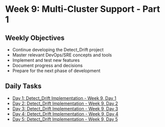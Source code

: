 # Week 9: Multi-Cluster Support - Part 1

## Weekly Objectives

- Continue developing the Detect_Drift project
- Master relevant DevOps/SRE concepts and tools
- Implement and test new features
- Document progress and decisions
- Prepare for the next phase of development

## Daily Tasks

- [Day 1: Detect_Drift Implementation - Week 9, Day 1](day-1.md)
- [Day 2: Detect_Drift Implementation - Week 9, Day 2](day-2.md)
- [Day 3: Detect_Drift Implementation - Week 9, Day 3](day-3.md)
- [Day 4: Detect_Drift Implementation - Week 9, Day 4](day-4.md)
- [Day 5: Detect_Drift Implementation - Week 9, Day 5](day-5.md)
